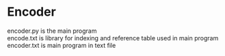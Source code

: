 # Encoder
encoder.py is the main program \
encode.txt is library for indexing and reference table used in main program \
encoder.txt is main program in text file 

